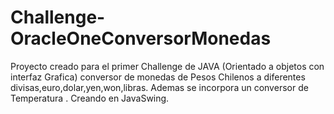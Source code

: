# Challenge-OracleOneConversorMonedas

Proyecto creado para el primer Challenge de JAVA (Orientado a objetos con interfaz Grafica) conversor de monedas de Pesos Chilenos a diferentes divisas,euro,dolar,yen,won,libras.
Ademas se incorpora un conversor de Temperatura .
Creando en JavaSwing.
